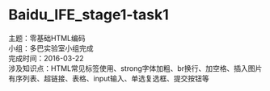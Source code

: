# Baidu_IFE_stage1-task1
主题：零基础HTML编码<br />
小组：多巴实验室小组完成<br />
完成时间：2016-03-22<br />
涉及知识点：HTML常见标签使用、strong字体加粗、br换行、加空格、插入图片有序列表、超链接、表格、input输入、单选复选框、提交按钮等
